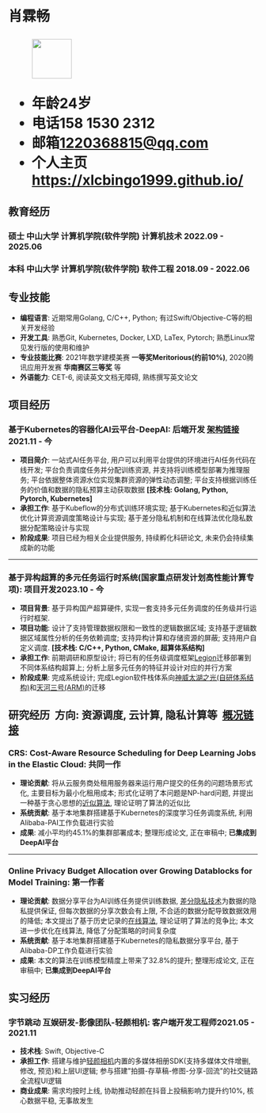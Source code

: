 <h1>
  <span>肖霖畅</span>
  <span>
  </span>
  <ul>
    <img src="https://s11.ax1x.com/2023/12/26/pibEFGF.jpg" height="80">
  </ul>
  <ul>
    <li><span>年龄</span>24岁</li>
    <li><span>电话</span>158 1530 2312</li>
    <li><span>邮箱</span><a href="mailto:1220368815@qq.com">1220368815@qq.com</a></li>
    <li><span>个人主页</span><a href="https://xlcbingo1999.github.io/">https://xlcbingo1999.github.io/</a></li>
  </ul>
  
</h1>

## 教育经历
### 硕士 中山大学 计算机学院(软件学院) 计算机技术<span class="role">&nbsp;</span><span class="right">2022.09 - 2025.06</span>
### 本科 中山大学 计算机学院(软件学院) 软件工程<span class="role">&nbsp;</span><span class="right">2018.09 - 2022.06</span>


## 专业技能

- **编程语言**: 近期常用Golang, C/C++, Python; 有过Swift/Objective-C等的相关开发经验
- **开发工具**: 熟悉Git, Kubernetes, Docker, LXD, LaTex, Pytorch; 熟悉Linux常见发行版的使用和维护
- **专业技能比赛**: 2021年数学建模美赛 **一等奖Meritorious(约前10\%)**, 2020腾讯应用开发赛 **华南赛区三等奖** 等
- **外语能力**: CET-6, 阅读英文文档无障碍, 熟练撰写英文论文

## 项目经历

### 基于Kubernetes的容器化AI云平台-DeepAI<span class="role">:&nbsp;后端开发&nbsp;<a href="https://xlcbingo1999.github.io/assets/pdf/DeepAI.pdf">架构链接</a></span><span class="right">2021.11 - 今</span>

- **项目简介**: 一站式AI任务平台, 用户可以利用平台提供的环境进行AI任务代码在线开发; 平台负责调度任务并分配训练资源, 并支持将训练模型部署为推理服务; 平台依据整体资源水位实现集群资源的弹性动态调整; 平台支持根据训练任务的价值和数据的隐私预算主动获取数据 **[技术栈: Golang, Python, Pytorch, Kubernetes]**
- **承担工作**: 基于Kubeflow的分布式训练环境实现; 基于Kubernetes和近似算法优化计算资源调度策略设计与实现; 基于差分隐私机制和在线算法优化隐私数据分配策略设计与实现
- **阶段成果**: 项目已经为相关企业提供服务, 持续孵化科研论文, 未来仍会持续集成新的功能

---

### 基于异构超算的多元任务运行时系统(国家重点研发计划高性能计算专项)<span class="role">:&nbsp;项目开发</span><span class="right">2023.10 - 今</span>

- **项目背景**: 基于异构国产超算硬件, 实现一套支持多元任务调度的任务级并行运行时框架. 
- **项目功能**: 设计了支持管理数据权限和一致性的逻辑数据区域; 支持基于逻辑数据区域属性分析的任务依赖调度; 支持异构计算和存储资源的屏蔽; 支持用户自定义调度. **[技术栈: C/C++, Python, CMake, 超算体系结构]**
- **承担工作**: 前期调研和原型设计; 将已有的任务级调度框架<a href="https://xlcbingo1999.github.io/assets/pdf/Legion_Stack_Intro.pdf">Legion</a>迁移部署到不同体系结构超算上; 分析上层多元任务的特征并设计对应的并行方案
- **阶段成果**: 完成系统设计; 完成Legion软件栈体系向<a href="https://www.nsccwx.cn/">神威太湖之光(自研体系结构)</a>和<a href="https://www.nscc-tj.cn/">天河三号(ARM)</a>的迁移 



## 研究经历<span class="role">&nbsp; 方向: 资源调度, 云计算, 隐私计算等&nbsp; <a href="https://xlcbingo1999.github.io/assets/pdf/Paper_System_Overview.pdf">概况链接</a></span>

### CRS: Cost-Aware Resource Scheduling for Deep Learning Jobs in the Elastic Cloud<span class="role">:&nbsp;共同一作</span>

- **理论贡献**: 将从云服务商处租用服务器来运行用户提交的任务的问题场景形式化, 主要目标为最小化租用成本; 形式化证明了本问题是NP-hard问题, 并提出一种基于贪心思想的<a href="https://xlcbingo1999.github.io/assets/pdf/approximation_algorithm.pdf">近似算法</a>, 理论证明了算法的近似比
- **系统贡献**: 基于本地集群搭建基于Kubernetes的深度学习任务调度系统, 利用Alibaba-PAI工作负载进行实验
- **成果**: 减小平均约45.1\%的集群部署成本; 整理形成论文, 正在审稿中; **已集成到DeepAI平台** 

---

### Online Privacy Budget Allocation over Growing Datablocks for Model Training<span class="role">:&nbsp;第一作者</span>

- **理论贡献**: 数据分享平台为AI训练任务提供训练数据, <a href="https://www.amazonaws.cn/knowledge/what-is-differential-privacy/">差分隐私技术</a>为数据的隐私提供保证, 但每次数据的分享次数会有上限, 不合适的数据分配导致数据效用的降低; 本文提出了基于历史记录的<a href="https://xlcbingo1999.github.io/assets/pdf/online_algorithm.pdf">在线算法</a>, 理论证明了算法的竞争比; 本文进一步优化在线算法, 降低了分配策略的时间复杂度
- **系统贡献**: 基于本地集群搭建基于Kubernetes的隐私数据分享平台, 基于Alibaba-DP工作负载进行实验
- **成果**: 本文的算法在训练模型精度上带来了32.8\%的提升; 整理形成论文, 正在审稿中; **已集成到DeepAI平台**


## 实习经历

### 字节跳动 互娱研发-影像团队-轻颜相机<span class="role">:&nbsp;客户端开发工程师</span><span class="right">2021.05 - 2021.11</span><br>

- **技术栈**: Swift, Objective-C
- **承担工作**: 搭建与维护<a href="https://m.ulikecam.com/">轻颜相机</a>内置的多媒体相册SDK(支持多媒体文件增删, 修改, 预览)和上层UI逻辑; 参与搭建"拍摄-存草稿-修图-分享-回流"的社交链路全流程UI逻辑
- **商业成果**: 需求均按时上线, 协助推动轻颜在抖音上投稿影响力提升约10\%, 核心数据平稳, 无事故发生